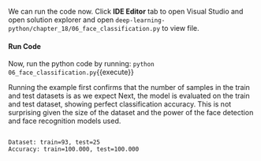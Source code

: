 
We can run the code now. Click **IDE Editor** tab to open Visual Studio and open solution explorer and open `deep-learning-python/chapter_18/06_face_classification.py` to view file.


#### Run Code
Now, run the python code by running: `python 06_face_classification.py`{{execute}}


Running the example first confirms that the number of samples in the train and test datasets
is as we expect Next, the model is evaluated on the train and test dataset, showing perfect
classification accuracy. This is not surprising given the size of the dataset and the power of the
face detection and face recognition models used.

```

Dataset: train=93, test=25
Accuracy: train=100.000, test=100.000
```
